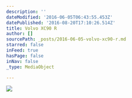 ```yaml
---
description: ''
dateModified: '2016-06-05T06:43:55.453Z'
datePublished: '2016-08-20T17:10:26.514Z'
title: Volvo XC90 R
author: []
sourcePath: _posts/2016-06-05-volvo-xc90-r.md
starred: false
inFeed: true
hasPage: false
inNav: false
_type: MediaObject

---
```

![](https://the-grid-user-content.s3-us-west-2.amazonaws.com/3929eb76-4dad-47dd-9c8c-7f7b5ca22fdc.jpg)